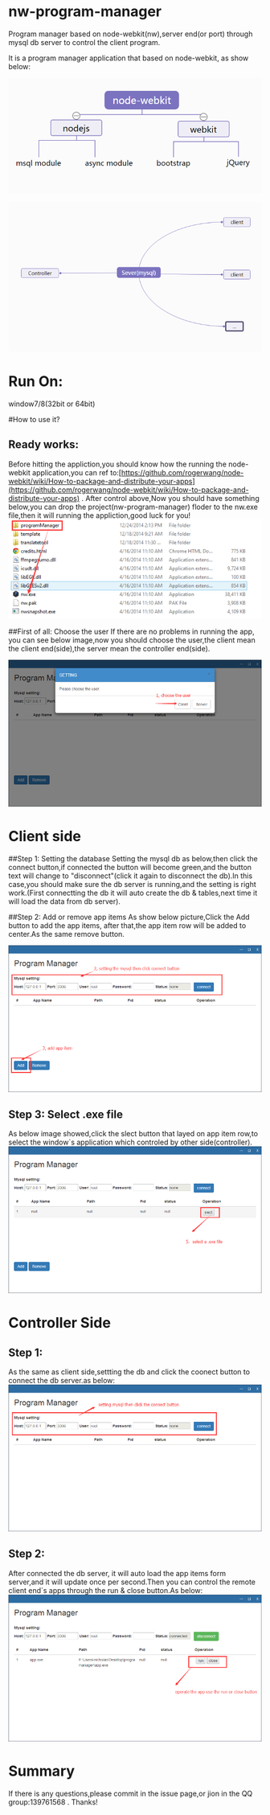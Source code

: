 nw-program-manager
==================

Program manager based on node-webkit(nw),server end(or port) through mysql db server to control the client program.

It is a program manager application that based on node-webkit, as show below:

![](https://raw.githubusercontent.com/xiebaochun/nw-program-manager/master/programManager/images/help/naotu1.png)

![](https://raw.githubusercontent.com/xiebaochun/nw-program-manager/master/programManager/images/help/naotu2.png)

# Run On:
  window7/8(32bit or 64bit)

#How to use it?

## Ready works:
   Before hitting the appliction,you should know how the running the node-webkit application,you can ref to:[https://github.com/rogerwang/node-webkit/wiki/How-to-package-and-distribute-your-apps](https://github.com/rogerwang/node-webkit/wiki/How-to-package-and-distribute-your-apps) .
   After control above,Now you should have something below,you can drop the project(nw-program-manager) floder to the nw.exe file,then it will running the appliction,good luck for you!
![](https://raw.githubusercontent.com/xiebaochun/nw-program-manager/master/programManager/images/help/pre.png)

##First of all: Choose the user
 If there are no problems in running the app, you can see below image,now you should choose the user,the client mean the client end(side),the server mean the controller end(side).

![](https://raw.githubusercontent.com/xiebaochun/nw-program-manager/master/programManager/images/help/1.png)


# Client side
##Step 1: Setting the database
  Setting the mysql db as below,then click the connect button,if connected the button will become green,and the button text will change to "disconnect"(click it again to disconnect the db).In this case,you should make sure the db server is running,and the setting is right work.(First connectting the db it will auto create the db & tables,next time it will load the data from db server).

##Step 2: Add or remove app items 
  As show below picture,Click the Add button to add the app items, after that,the app item row will be added to center.As the same remove button.

![](https://raw.githubusercontent.com/xiebaochun/nw-program-manager/master/programManager/images/help/2.png)

## Step 3: Select .exe file
  As below image showed,click the slect button that layed on app item row,to select the window`s application which controled by other side(controller).
![](https://raw.githubusercontent.com/xiebaochun/nw-program-manager/master/programManager/images/help/3.png)

# Controller Side

## Step 1: 
   As the same as client side,settting the db and click the coonect button to connect the db server.as below:
![](https://raw.githubusercontent.com/xiebaochun/nw-program-manager/master/programManager/images/help/4.png)

## Step 2:
   After connected the db server, it will auto load the app items form server,and it will update once per second.Then you can control the remote client end`s apps through the run & close button.As below:
![](https://raw.githubusercontent.com/xiebaochun/nw-program-manager/master/programManager/images/help/5.png)

# Summary
  If there is any questions,please commit in the issue page,or jion in the QQ group:139761568 . Thanks!